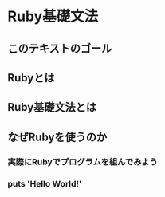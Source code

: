 # Ruby基礎文法  
  
## このテキストのゴール  
  
## Rubyとは  
  
## Ruby基礎文法とは  
  
## なぜRubyを使うのか  
  
### 実際にRubyでプログラムを組んでみよう  
### puts 'Hello World!'  
